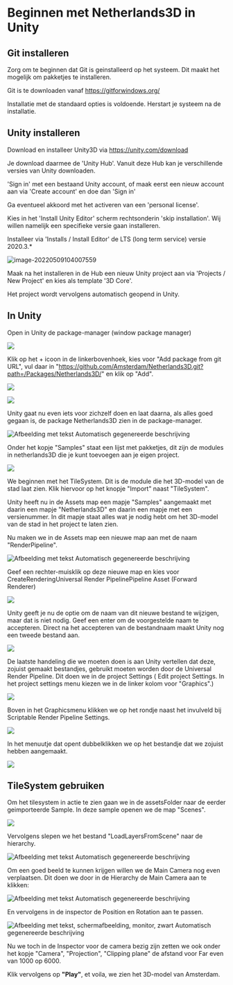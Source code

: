 # Beginnen met Netherlands3D in Unity

## Git installeren

Zorg om te beginnen dat Git is geinstalleerd op het systeem. Dit maakt het mogelijk om pakketjes te installeren.

Git is te downloaden vanaf https://gitforwindows.org/

Installatie met de standaard opties is voldoende. Herstart je systeem na de installatie.

## Unity installeren

Download en installeer Unity3D via <https://unity.com/download>

Je download daarmee de 'Unity Hub'. Vanuit deze Hub kan je verschillende versies van Unity downloaden.

'Sign in' met een bestaand Unity account, of maak eerst een nieuw account aan via 'Create account' en doe dan 'Sign in'

Ga eventueel akkoord met het activeren van een 'personal license'.

Kies in het 'Install Unity Editor' scherm rechtsonderin 'skip installation'. Wij willen namelijk een specifieke versie gaan installeren.

Installeer via 'Installs / Install Editor' de LTS (long term service) versie 2020.3.*

![image-20220509104007559](./imgs/beginnen/image0.png)

Maak na het installeren in de Hub een nieuw Unity project aan via 'Projects / New Project' en kies als template '3D Core'.

Het project wordt vervolgens automatisch geopend in Unity.

## In Unity

Open in Unity de package-manager (window package manager)

![](./imgs/beginnen/image1.png)

Klik op het + icoon in de linkerbovenhoek, kies voor "Add package from git URL", vul daar in "<https://github.com/Amsterdam/Netherlands3D.git?path=/Packages/Netherlands3D/>" en klik op "Add".

![](./imgs/beginnen/image2.png)

![](./imgs/beginnen/image3.png)

Unity gaat nu even iets voor zichzelf doen en laat daarna, als alles goed gegaan is, de package Netherlands3D zien in de package-manager.

![Afbeelding met tekst Automatisch gegenereerde
beschrijving](./imgs/beginnen/image4.png)

Onder het kopje "Samples" staat een lijst met pakketjes, dit zijn de modules in netherlands3D die je kunt toevoegen aan je eigen project.

![](./imgs/beginnen/image5.png)

We beginnen met het TileSystem. Dit is de module die het 3D-model van de stad laat zien. 
Klik hiervoor op het knopje "Import" naast "TileSystem".

Unity heeft nu in de Assets map een mapje "Samples" aangemaakt met daarin een mapje "Netherlands3D" en daarin een mapje met een
versienummer. In dit mapje staat alles wat je nodig hebt om het 3D-model van de stad in het project te laten zien.

Nu maken we in de Assets map een nieuwe map aan met de naam "RenderPipeline".

![Afbeelding met tekst Automatisch gegenereerde
beschrijving](./imgs/beginnen/image8.png)

Geef een rechter-muisklik op deze nieuwe map en kies voor CreateRenderingUniversal Render PipelinePipeline Asset (Forward Renderer)

![](./imgs/beginnen/image9.png)

Unity geeft je nu de optie om de naam van dit nieuwe bestand te wijzigen, maar dat is niet nodig. Geef een enter om de voorgestelde naam te accepteren. Direct na het accepteren van de bestandnaam maakt Unity nog een tweede bestand aan.

![](./imgs/beginnen/image10.png)

De laatste handeling die we moeten doen is aan Unity vertellen dat deze, zojuist gemaakt bestandjes, gebruikt moeten worden door de Universal
Render Pipeline. Dit doen we in de project Settings ( Edit project Settings. In het project settings menu kiezen we in de linker kolom voor "Graphics".)

![](./imgs/beginnen/image11.png)

Boven in het Graphicsmenu klikken we op het rondje naast het invulveld bij Scriptable Render Pipeline Settings.

![](./imgs/beginnen/image12.png)

In het menuutje dat opent dubbelklikken we op het bestandje dat we zojuist hebben aangemaakt.

![](./imgs/beginnen/image13.png)

## TileSystem gebruiken

Om het tilesystem in actie te zien gaan we in de assetsFolder naar de eerder geimporteerde Sample. 
In deze sample openen we de map "Scenes".

![](./imgs/beginnen/image14.png)

Vervolgens slepen we het bestand "LoadLayersFromScene" naar de hierarchy.

![Afbeelding met tekst Automatisch gegenereerde
beschrijving](./imgs/beginnen/image15.png)

Om een goed beeld te kunnen krijgen willen we de Main Camera nog even verplaatsen. Dit doen we door in de Hierarchy de Main Camera aan te klikken:

![Afbeelding met tekst Automatisch gegenereerde
beschrijving](./imgs/beginnen/image16.png)

En vervolgens in de inspector de Position en Rotation aan te passen.

![Afbeelding met tekst, schermafbeelding, monitor, zwart Automatisch
gegenereerde
beschrijving](./imgs/beginnen/image17.png)

Nu we toch in de Inspector voor de camera bezig zijn zetten we ook onder het kopje "Camera", "Projection", "Clipping plane" de afstand voor Far even van 1000 op 6000.

Klik vervolgens op **"Play"**, et voila, we zien het 3D-model van Amsterdam.
